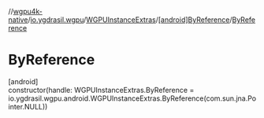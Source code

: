 //[wgpu4k-native](../../../../index.md)/[io.ygdrasil.wgpu](../../index.md)/[WGPUInstanceExtras](../index.md)/[[android]ByReference](index.md)/[ByReference](-by-reference.md)

# ByReference

[android]\
constructor(handle: WGPUInstanceExtras.ByReference = io.ygdrasil.wgpu.android.WGPUInstanceExtras.ByReference(com.sun.jna.Pointer.NULL))
